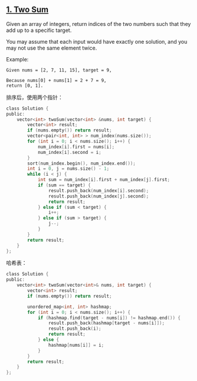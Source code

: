 ## [1. Two Sum](https://leetcode.com/problems/two-sum/#/description)

Given an array of integers, return indices of the two numbers such that they add up to a specific target.

You may assume that each input would have exactly one solution, and you may not use the same element twice.

Example:

```
Given nums = [2, 7, 11, 15], target = 9,

Because nums[0] + nums[1] = 2 + 7 = 9,
return [0, 1].
```

排序后，使用两个指针：

```c
class Solution {
public:
    vector<int> twoSum(vector<int> &nums, int target) {
        vector<int> result;
        if (nums.empty()) return result;
        vector<pair<int, int> > num_index(nums.size());
        for (int i = 0; i < nums.size(); i++) {
            num_index[i].first = nums[i];
            num_index[i].second = i;
        }
        sort(num_index.begin(), num_index.end());
        int i = 0, j = nums.size() - 1;
        while (i < j) {
            int sum = num_index[i].first + num_index[j].first;
            if (sum == target) {
                result.push_back(num_index[i].second);
                result.push_back(num_index[j].second);
                return result;
            } else if (sum < target) {
                i++;
            } else if (sum > target) {
                j--;
            }
        }
        return result;
    }
};
```

哈希表：

```c
class Solution {
public:
    vector<int> twoSum(vector<int>& nums, int target) {
        vector<int> result;
        if (nums.empty()) return result;

        unordered_map<int, int> hashmap;
        for (int i = 0; i < nums.size(); i++) {
            if (hashmap.find(target - nums[i]) != hashmap.end()) {
                result.push_back(hashmap[target - nums[i]]);
                result.push_back(i);
                return result;
            } else {
                hashmap[nums[i]] = i;
            }
        }
        return result;
    }
};
```